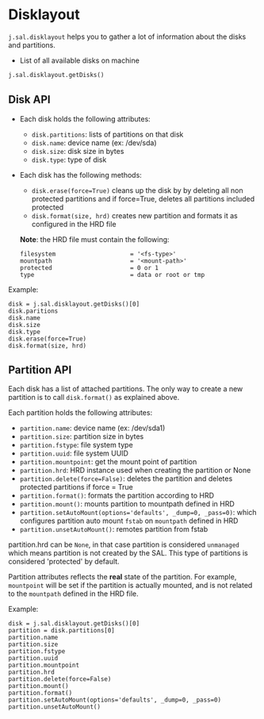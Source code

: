 # Disklayout

`j.sal.disklayout` helps you to gather a lot of information about the disks and partitions.

- List of all available disks on machine

```python
j.sal.disklayout.getDisks()
```

## Disk API

- Each disk holds the following attributes:

  - `disk.partitions`: lists of partitions on that disk
  - `disk.name`: device name (ex: /dev/sda)
  - `disk.size`: disk size in bytes
  - `disk.type`: type of disk

- Each disk has the following methods:

  - `disk.erase(force=True)` cleans up the disk by by deleting all non protected partitions and if force=True, deletes all partitions included protected
  - `disk.format(size, hrd)` creates new partition and formats it as configured in the HRD file

  **Note**: the HRD file must contain the following:

  ```
  filesystem                     = '<fs-type>'
  mountpath                      = '<mount-path>'
  protected                      = 0 or 1
  type                           = data or root or tmp
  ```

Example:

```
disk = j.sal.disklayout.getDisks()[0]
disk.paritions
disk.name
disk.size
disk.type
disk.erase(force=True)
disk.format(size, hrd)
```

## Partition API

Each disk has a list of attached partitions. The only way to create a new partition is to call `disk.format()` as explained above.

Each partition holds the following attributes:

- `partition.name`: device name (ex: /dev/sda1)
- `partition.size`: partition size in bytes
- `partition.fstype`: file system type
- `partition.uuid`: file system UUID
- `partition.mountpoint`: get the mount point of partition
- `partition.hrd`: HRD instance used when creating the partition or None
- `partition.delete(force=False)`: deletes the partition and deletes protected partitions if force = True
- `partition.format()`: formats the partition according to HRD
- `partition.mount()`: mounts partition to mountpath defined in HRD
- `partition.setAutoMount(options='defaults', _dump=0, _pass=0)`: which configures partition auto mount `fstab` on `mountpath` defined in HRD
- `partition.unsetAutoMount()`: remotes partition from fstab

partition.hrd can be `None`, in that case partition is considered `unmanaged` which means partition is not created by the SAL. This type of partitions is considered 'protected' by default.

Partition attributes reflects the **real** state of the partition. For example, `mountpoint` will be set if the partition is actually mounted, and is not related to the `mountpath` defined in the HRD file.

Example:

```
disk = j.sal.disklayout.getDisks()[0]
partition = disk.partitions[0]
partition.name
partition.size
partition.fstype
partition.uuid
partition.mountpoint
partition.hrd
partition.delete(force=False)
partition.mount()
partition.format()
partition.setAutoMount(options='defaults', _dump=0, _pass=0)
partition.unsetAutoMount()
```
